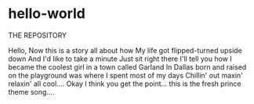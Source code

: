 # hello-world
THE REPOSITORY

Hello, 
Now this is a story all about how 
My life got flipped-turned upside down
And I'd like to take a minute
Just sit right there
I'll tell you how I became the coolest girl in a town 
called Garland
In Dallas born and raised 
on the playground was where I spent most of my 
days
Chillin' out maxin' relaxin' all cool....
Okay I think you get the point...
this is the fresh prince theme song....
